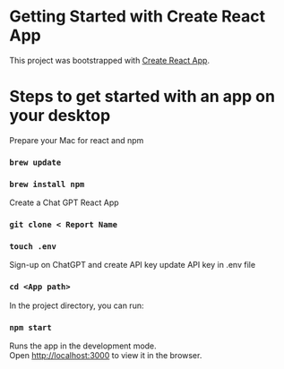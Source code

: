 # Getting Started with Create React App

This project was bootstrapped with [Create React App](https://github.com/facebook/create-react-app).

# Steps to get started with an app on your desktop 

Prepare your Mac for react and npm

### `brew update`

### `brew install npm`

Create a Chat GPT React App

### `git clone < Report Name`

### `touch .env`

Sign-up on ChatGPT and create API key
update API key in .env file

### `cd <App path>`

In the project directory, you can run:

### `npm start`

Runs the app in the development mode.\
Open [http://localhost:3000](http://localhost:3000) to view it in the browser.
